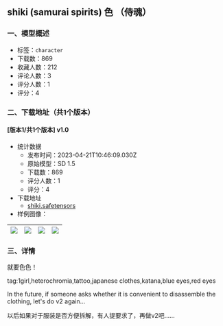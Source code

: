## shiki (samurai spirits) 色 （侍魂）
### 一、模型概述

- 标签：`character`
- 下载数：869
- 收藏人数：212
- 评论人数：3
- 评分人数：1
- 评分：4

### 二、下载地址（共1个版本）

#### [版本1/共1个版本] v1.0

- 统计数据
  - 发布时间：2023-04-21T10:46:09.030Z
  - 原始模型：SD 1.5
  - 下载数：869
  - 评分人数：1
  - 评分：4
- 下载地址
  - [shiki.safetensors](https://civitai.com/api/download/models/51424)
- 样例图像：

| <img src="https://image.civitai.com/xG1nkqKTMzGDvpLrqFT7WA/21642355-481e-4f0d-c72c-d1a03d9a8a00/width=450/553721.jpeg" /> | <img src="https://image.civitai.com/xG1nkqKTMzGDvpLrqFT7WA/91387290-ae7c-4232-0d7a-134ac02d8600/width=450/553725.jpeg" /> | <img src="https://image.civitai.com/xG1nkqKTMzGDvpLrqFT7WA/b91a94fc-3911-4315-9044-b151b66a9500/width=450/553722.jpeg" /> | <img src="https://image.civitai.com/xG1nkqKTMzGDvpLrqFT7WA/fe7123b8-a714-4241-e93e-d393388b5500/width=450/553723.jpeg" /> |
| ---- | ---- | ---- | ---- |


### 三、详情
<p>就要色色！</p><p>tag:1girl,heterochromia,tattoo,japanese clothes,katana,blue eyes,red eyes</p><p></p><p>In the future, if someone asks whether it is convenient to disassemble the clothing, let's do v2 again...</p><p>以后如果对于服装是否方便拆解，有人提要求了，再做v2吧……</p>